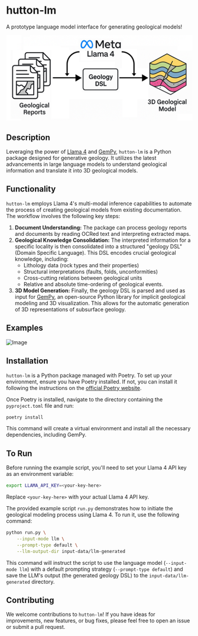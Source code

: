 # hutton-lm

A prototype language model interface for generating geological models\!

![Logo|500](static/image4.png)

## Description

Leveraging the power of [Llama 4](https://ai.meta.com/blog/llama-4-multimodal-intelligence/) and [GemPy](https://www.gempy.org/), `hutton-lm` is a Python package designed for generative geology. It utilizes the latest advancements in large language models to understand geological information and translate it into 3D geological models.

## Functionality

`hutton-lm` employs Llama 4's multi-modal inference capabilities to automate the process of creating geological models from existing documentation. The workflow involves the following key steps:

1.  **Document Understanding:** The package can process geology reports and documents by reading OCRed text and interpreting extracted maps.
2.  **Geological Knowledge Consolidation:** The interpreted information for a specific locality is then consolidated into a structured "geology DSL" (Domain Specific Language). This DSL encodes crucial geological knowledge, including:
      * Lithology data (rock types and their properties)
      * Structural interpretations (faults, folds, unconformities)
      * Cross-cutting relations between geological units
      * Relative and absolute time-ordering of geological events.
3.  **3D Model Generation:** Finally, the geology DSL is parsed and used as input for [GemPy](https://www.gempy.org/), an open-source Python library for implicit geological modeling and 3D visualization. This allows for the automatic generation of 3D representations of subsurface geology.

## Examples

![Image](https://github.com/user-attachments/assets/1ad1886b-43a2-44f6-ab92-3c5c3de271aa)

## Installation

`hutton-lm` is a Python package managed with Poetry. To set up your environment, ensure you have Poetry installed. If not, you can install it following the instructions on the [official Poetry website](https://python-poetry.org/).

Once Poetry is installed, navigate to the directory containing the `pyproject.toml` file and run:

```bash
poetry install
```

This command will create a virtual environment and install all the necessary dependencies, including GemPy.

## To Run

Before running the example script, you'll need to set your Llama 4 API key as an environment variable:

```bash
export LLAMA_API_KEY=<your-key-here>
```

Replace `<your-key-here>` with your actual Llama 4 API key.

The provided example script `run.py` demonstrates how to initiate the geological modeling process using Llama 4. To run it, use the following command:

```bash
python run.py \
    --input-mode llm \
    --prompt-type default \
    --llm-output-dir input-data/llm-generated
```

This command will instruct the script to use the language model (`--input-mode llm`) with a default prompting strategy (`--prompt-type default`) and save the LLM's output (the generated geology DSL) to the `input-data/llm-generated` directory.

## Contributing

We welcome contributions to `hutton-lm`\! If you have ideas for improvements, new features, or bug fixes, please feel free to open an issue or submit a pull request.

